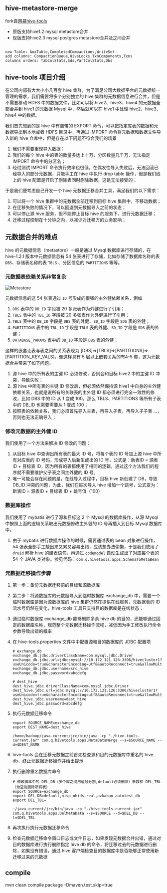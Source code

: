 
## hive-metastore-merge
fork自[网易hive-tools](https://github.com/NetEase/hive-tools)
- 原版支持hive1.2 mysql metastore合并
- 现版支持hive2.3 mysql postgres metastore合并及之间合并


##
```text
new Table: AuxTable,CompletedCompactions,WriteSet
add columns: CompactionQueue,HiveLocks,TxnComponents,Txns
columns orders: TabColStats,Sds,PartColStats,Dbs
```


## hive-tools 项目介绍

在公司内部有大大小小几百套 hive 集群，为了满足公司大数据平台的元数据统一管理的需求，我们需要将多个分别独立的 hive 集群的元数据信息进行合并，但是不需要移动 HDFS 中的数据文件，比如可以将 hive2、hive3、hive4 的元数据全部合并到 hive1 的元数据 Mysql 中，然后就可以在 hive1 中处理 hive2、hive3、hive4 中的数据。

我们首先想到的是 hive 中有自带的 EXPORT 命令，可以把指定库表的数据和元数据导出到本地或者 HDFS 目录中，再通过 IMPORT 命令将元数据和数据文件导入新的 hive 仓库中，但是存在以下问题不符合我们的场景

1. 我们不需要重现导入数据；
2. 我们的每个 hive  中的表的数量多达上十万，分区数量几千万，无法指定 IMPORT 命令中的分区名；
3. 经过测试 IMPORT 命令执行效率也很低，在偶发性导入失败后，无法回滚已经导入的部分元数据，只能手工在 hive 中执行 drop table 操作，但是我们线上的 hive 配置是开启了删除表同时删除数据，这是无法接受的；

于是我们便考虑自己开发一个 hive 元数据迁移合并工具，满足我们的以下需求：

1. 可以将一个 hive 集群中的元数据全部迁移到目标 hive 集群中，不移动数据；
2. 在迁移失败的情况下，可以回退到元数据导入之前的状态；
3. 可以停止源 hive 服务，但不能停止目标 hive 的服务下，进行元数据迁移；
4. 迁移过程控制在十分钟之内，以减少对迁移方的业务影响；

## 元数据合并的难点

hive 的元数据信息（metastore）一般是通过 Mysql 数据库进行存储的，在 hive-1.2.1 版本中元数据信息有 54 张表进行了存储，比如存储了数据库名称的表 `DBS`、存储表名称的表 `TBLS` 、分区信息的 `PARTITIONS` 等等。

### 元数据表依赖关系非常复杂

![Metastore](assets/Metastore.png)

元数据信息的这 54 张表通过 `ID` 号形成的很强的主外健依赖关系，例如

1. `DBS` 表中的  `DB_ID` 字段被 20 多张表作为外健进行了引用；
2. `TBLS` 表中的  `TBL_ID` 字段被 20 多张表作为外健进行了引用；
3. `TBLS` 表中的 `DB_ID` 字段是 `DBS` 表的外健、`SD_ID` 字段是 `SDS` 表的外健；
4. `PARTITIONS` 表中的 `TBL_ID` 字段是 `TBLS` 表的外健、`SD_ID` 字段是 `SDS` 表的外健；
5. `DATABASE_PARAMS` 表中的 `DB_ID` 字段是 `DBS` 表的外健；

这样的嵌套让表与表之间的关系表现为 [DBS]=>[TBLS]=>[PARTITIONS]=>[PARTITION_KEY_VALS]，像这样具有 5 层以上嵌套关系的有4-5 套，这为元数据合并带来了如下问题。

1. 源 hive 中的所有表的主键 ID 必须修改，否则会和目标 hive2 中的主键 ID 冲突，导致失败；
2. 源 hive 中所有表的主键 ID 修改后，但必须依然保持源 hive1 中自身的主外健依赖关系，也就是说所有的关联表的主外健 ID 都必须进行完全一致性的修改，比如 DBS 中的 ID 从 1 变成 100，那么 TBLS、PARTITIONS 等所有子表中的 DB_ID 也需要需要从 1 变成 100；
3. 按照表的依赖关系，我们必须首先导入主表，再导入子表，再导入子子表 …，否则也无法正确导入；

### 修改元数据的主外健 ID

我们使用了一个方法来解决 ID 修改的问题：

1. 从目标 hive 中查询出所有表的最大 ID 号，将每个表的 ID 号加上源 hive 中所有对应表的 ID 号码，形成导入后新生成出的 ID 号，公式是：新表ID = 源表ID + 目标表 ID，因为所有的表都使用了相同的逻辑，通过这个方法我们的程序就不需要维护父子表之间主外健的 ID 号。
2. 唯一可能会存在问题的是，在线导入过程中，目标 hive 新创建了 DB，导致 DB_ID 冲突的问题，为此，我们在每次导入 hive 增加一个跳号，公式变为：新表ID = 源表ID + 目标表 ID + 跳号值（100）

### 数据库操作

我们使用了 mybatis 进行了源和目标这 2 个 Mysql  的数据库操作，从源 Mysql 中按照上面的逻辑关系取出元数据修改主外健的 ID 号再插入到目标 Mysql 数据库中。

1. 由于 mybatis 进行数据库操作的时候，需要通过表的 bean 对象进行操作，54 张表全部手工敲出来又累又容易出错，应该想办法偷懒，于是我们使用了 `druid` 解析 hive 的建表语句，再通过 `codemodel` 自动生成出了对应每个表的 54 个 JAVA 类对象。参见代码：`com.q.hivetools.apps.SchemaToMetaBean`

   

### 元数据迁移操作步骤

1. 第一步：备份元数据迁移前的目标和源数据库

2. 第二步：将源数据库的元数据导入到临时数据库 exchange_db 中，需要一个临时数据库是因为源数据库的 hive 集群仍然在提供在线服务，元数据表的 ID 流水号仍然在变化，hive-tools 工具只支持目的数据库是在线状态；

3. 通过临时数据库 exchange_db 能够删除多余 hive db 的目的，还能够通过固定的数据库名称，规范整个元数据迁移操作流程，减低因为手工修改执行命令参数导致出错的概率

4. 在 hive-tools.properties 文件中中配置源和目的数据库的 JDBC 配置项

   ```shell
   # exchange_db
   exchange_db.jdbc.driverClassName=com.mysql.jdbc.Driver
   exchange_db.jdbc.url=jdbc:mysql://10.172.121.126:3306/hivecluster1?useUnicode=true&characterEncoding=utf8&autoReconnect=true&allowMultiQueries=true
   exchange_db.jdbc.username=src_hive
   exchange_db.jdbc.password=abcdefg
   
   # dest_hive
   dest_hive.jdbc.driverClassName=com.mysql.jdbc.Driver
   dest_hive.jdbc.url=jdbc:mysql://10.172.121.126:3306/hivecluster1?useUnicode=true&characterEncoding=utf8&autoReconnect=true&allowMultiQueries=true
   dest_hive.jdbc.username=dest_hive
   dest_hive.jdbc.password=abcdefg
   ```

5. 执行元数据迁移命令

   ```shell
   export SOURCE_NAME=exchange_db
   export DEST_NAME=dest_hive
   
   /home/hadoop/java-current/jre/bin/java -cp "./hive-tools-current.jar" com.q.hivetools.apps.MetaDataMerge --s=$SOURCE_NAME --d=$DEST_NAME
   ```

6. hive-tools 会在迁移元数据之前首先检查源和目的元数据库中重名的 hive db，终止元数据迁移操作并给出提示

7. 执行删除重名数据库命令

   ```shell
   # 修改脚本中的 DEL_DB（多个库之间用逗号分割,default必须删除）参数和 DEL_TBL（为空则删除所有表）
   export SOURCE=exchange_db
   export DEL_DB=default,nisp_nhids,real,azkaban_autotest_db
   export DEL_TBL=
   
   ~/java-current/jre/bin/java -cp "./hive-tools-current.jar" com.q.hivetools.apps.DelMetaData --s=$SOURCE --d=$DEL_DB --t=$DEL_TBL
   ```

8. 再次执行执行元数据迁移命令

9. 检查元数据迁移命令窗口日志或文件日志，如果发现元数据合并出错，通过对目的数据库进行执行删除指定 hive db 的命令，将迁移过去的元数据进行删除，如果没有错误，通过 hive 客户端检查目的数据库中是否能够正常使用新迁移过来的元数据


## compile

mvn clean compile package -Dmaven.test.skip=true




